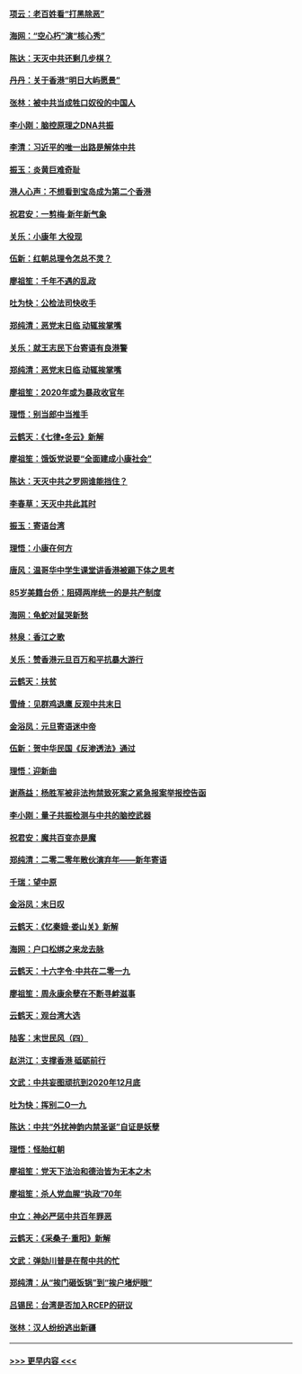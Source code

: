 #### [项云：老百姓看“打黑除恶”](../pages/nsc993/n11785398.md?t=01120611) 
#### [海网：“空心朽”演“核心秀”](../pages/nsc993/n11783874.md?t=01120611) 
#### [陈达：天灭中共还剩几步棋？](../pages/nsc993/n11783719.md?t=01120611) 
#### [丹丹：关于香港“明日大屿愿景”](../pages/nsc993/n11783273.md?t=01120611) 
#### [张林：被中共当成牲口奴役的中国人](../pages/nsc993/n11782397.md?t=01120611) 
#### [李小刚：脑控原理之DNA共振](../pages/nsc993/n11780962.md?t=01120611) 
#### [李清：习近平的唯一出路是解体中共](../pages/nsc993/n11780866.md?t=01120611) 
#### [振玉：炎黄巨难奇耻](../pages/nsc993/n11779632.md?t=01120611) 
#### [港人心声：不想看到宝岛成为第二个香港](../pages/nsc993/n11778817.md?t=01120611) 
#### [祝君安：一剪梅‧新年新气象](../pages/nsc993/n11776340.md?t=01120611) 
#### [关乐：小康年 大役现](../pages/nsc993/n11774213.md?t=01120611) 
#### [伍新：红朝总理令怎总不灵？](../pages/nsc993/n11770813.md?t=01120611) 
#### [廖祖笙：千年不遇的乱政](../pages/nsc993/n11770373.md?t=01120611) 
#### [吐为快：公检法司快收手](../pages/nsc993/n11770359.md?t=01120611) 
#### [郑纯清：恶党末日临 动辄挨掌嘴](../pages/nsc993/n11769912.md?t=01120611) 
#### [关乐：就王志民下台寄语有良港警](../pages/nsc993/n11769903.md?t=01120611) 
#### [郑纯清：恶党末日临 动辄挨掌嘴](../pages/nsc993/n11769356.md?t=01120611) 
#### [廖祖笙：2020年或为暴政收官年](../pages/nsc993/n11768216.md?t=01120611) 
#### [理悟：别当郎中当推手](../pages/nsc993/n11768243.md?t=01120611) 
#### [云鹤天：《七律▪冬云》新解](../pages/nsc993/n11768204.md?t=01120611) 
#### [廖祖笙：饿饭党说要“全面建成小康社会”](../pages/nsc993/n11767482.md?t=01120611) 
#### [陈达：天灭中共之罗网谁能挡住？](../pages/nsc993/n11767465.md?t=01120611) 
#### [李春草：天灭中共此其时](../pages/nsc993/n11767452.md?t=01120611) 
#### [振玉：寄语台湾](../pages/nsc993/n11767432.md?t=01120611) 
#### [理悟：小康在何方](../pages/nsc993/n11767394.md?t=01120611) 
#### [唐风：温哥华中学生课堂讲香港被踢下体之思考](../pages/nsc993/n11766848.md?t=01120611) 
#### [85岁美籍台侨：阻碍两岸统一的是共产制度](../pages/nsc993/n11765043.md?t=01120611) 
#### [海网：龟蛇对鼠哭新愁](../pages/nsc993/n11764895.md?t=01120611) 
#### [林泉：香江之歌](../pages/nsc993/n11764415.md?t=01120611) 
#### [关乐：赞香港元旦百万和平抗暴大游行](../pages/nsc993/n11764382.md?t=01120611) 
#### [云鹤天：扶贫](../pages/nsc993/n11764245.md?t=01120611) 
#### [雪绮：见群鸡退鹰  反观中共末日](../pages/nsc993/n11762112.md?t=01120611) 
#### [金浴凤：元旦寄语迷中帝](../pages/nsc993/n11761788.md?t=01120611) 
#### [伍新：贺中华民国《反渗透法》通过](../pages/nsc993/n11761994.md?t=01120611) 
#### [理悟：迎新曲](../pages/nsc993/n11761152.md?t=01120611) 
#### [谢燕益：杨胜军被非法拘禁致死案之紧急报案举报控告函](../pages/nsc993/n11756134.md?t=01120611) 
#### [李小刚：量子共振检测与中共的脑控武器](../pages/nsc993/n11754518.md?t=01120611) 
#### [祝君安：魔共百变亦是魔](../pages/nsc993/n11754469.md?t=01120611) 
#### [郑纯清：二零二零年散伙演弃年——新年寄语](../pages/nsc993/n11754195.md?t=01120611) 
#### [千瑞：望中原](../pages/nsc993/n11754159.md?t=01120611) 
#### [金浴凤：末日叹](../pages/nsc993/n11752359.md?t=01120611) 
#### [云鹤天：《忆秦娥‧娄山关》新解](../pages/nsc993/n11752348.md?t=01120611) 
#### [海网：户口松绑之来龙去脉](../pages/nsc993/n11752328.md?t=01120611) 
#### [云鹤天：十六字令‧中共在二零一九](../pages/nsc993/n11752305.md?t=01120611) 
#### [廖祖笙：周永康余孽在不断寻衅滋事](../pages/nsc993/n11751013.md?t=01120611) 
#### [云鹤天：观台湾大选](../pages/nsc993/n11751007.md?t=01120611) 
#### [陆客：末世民风（四）](../pages/nsc993/n11749203.md?t=01120611) 
#### [赵洪江：支撑香港 砥砺前行](../pages/nsc993/n11748482.md?t=01120611) 
#### [文武：中共妄图顽抗到2020年12月底](../pages/nsc993/n11748446.md?t=01120611) 
#### [吐为快：挥别二O一九](../pages/nsc993/n11748411.md?t=01120611) 
#### [陈达：中共“外扰神韵内禁圣诞”自证是妖孽](../pages/nsc993/n11748226.md?t=01120611) 
#### [理悟：怪胎红朝](../pages/nsc993/n11748206.md?t=01120611) 
#### [廖祖笙：党天下法治和德治皆为无本之木](../pages/nsc993/n11748135.md?t=01120611) 
#### [廖祖笙：杀人党血腥“执政”70年](../pages/nsc993/n11745144.md?t=01120611) 
#### [中立：神必严惩中共百年罪恶](../pages/nsc993/n11744970.md?t=01120611) 
#### [云鹤天：《采桑子‧重阳》新解](../pages/nsc993/n11744948.md?t=01120611) 
#### [文武：弹劾川普是在帮中共的忙](../pages/nsc993/n11744758.md?t=01120611) 
#### [郑纯清：从“挨门砸饭锅”到“挨户堵炉眼”](../pages/nsc993/n11744745.md?t=01120611) 
#### [吕锡民：台湾是否加入RCEP的研议](../pages/nsc993/n11744701.md?t=01120611) 
#### [张林：汉人纷纷逃出新疆](../pages/nsc993/n11743530.md?t=01120611) 

----
#### [ >>> 更早内容 <<< ](../indexes/nsc993-earlier.md)
